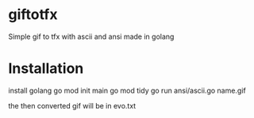 # giftotfx
Simple gif to tfx with ascii and ansi made in golang

# Installation
install golang
go mod init main
go mod tidy 
go run ansi/ascii.go name.gif

the then converted gif will be in evo.txt
